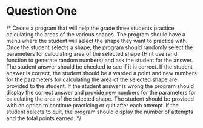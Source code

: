 # Question One
/*
Create a program that will help the grade three students practice calculating the areas of the various shapes.
The program should have a menu where the student will select the shape they want to practice with. Once
the student selects a shape, the program should randomly select the parameters for calculating area of the
selected shape (Hint use rand function to generate random numbers) and ask the student for the answer.
The student answer should be checked to see if it is correct. If the student answer is correct, the student
should be a warded a point and new numbers for the parameters for calculating the area of the selected
shape are provided to the student. If the student answer is wrong the program should display the correct
answer and provide new numbers for the parameters for calculating the area of the selected shape. The
student should be provided with an option to continue practicing or quit after each attempt. If the student
selects to quit, the program should display the number of attempts and the total points earned.
*/